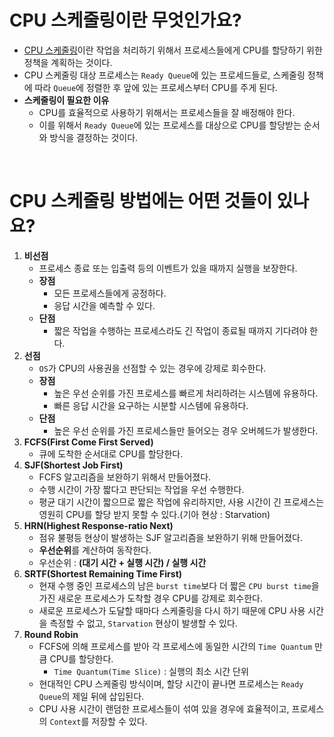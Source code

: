 # CPU 스케줄링이란 무엇인가요?

- [CPU 스케줄링](https://github.com/genesis12345678/TIL/blob/main/OS/cpuScheduling/Scheduling.md#cpu-scheduling)이란 작업을 처리하기 위해서 프로세스들에게 CPU를 할당하기 위한 정책을 계획하는 것이다.
- CPU 스케줄링 대상 프로세스는 `Ready Queue`에 있는 프로세드들로, 스케줄링 정책에 따라 `Queue`에 정렬한 후 앞에 있는 프로세스부터 CPU를 주게 된다.
- **스케줄링이 필요한 이유**
  - CPU를 효율적으로 사용하기 위해서는 프로세스들을 잘 배정해야 한다.
  - 이를 위해서 `Ready Queue`에 있는 프로세스를 대상으로 CPU를 할당받는 순서와 방식을 결정하는 것이다.

<br>

# CPU 스케줄링 방법에는 어떤 것들이 있나요?

1. **비선점**
   - 프로세스 종료 또는 입출력 등의 이벤트가 있을 때까지 실행을 보장한다.
   - **장점**
     - 모든 프로세스들에게 공정하다.
     - 응답 시간을 예측할 수 있다.
   - **단점**
     - 짧은 작업을 수행하는 프로세스라도 긴 작업이 종료될 때까지 기다려야 한다.
2. **선점**
   - `OS`가 CPU의 사용권을 선점할 수 있는 경우에 강제로 회수한다.
   - **장점**
     - 높은 우선 순위를 가진 프로세스를 빠르게 처리하려는 시스템에 유용하다.
     - 빠른 응답 시간을 요구하는 시분할 시스템에 유용하다.
   - **단점**
     - 높은 우선 순위를 가진 프로세스들만 들어오는 경우 오버헤드가 발생한다.
3. **FCFS(First Come First Served)**
   - 큐에 도착한 순서대로 CPU를 할당한다.
4. **SJF(Shortest Job First)**
   - FCFS 알고리즘을 보완하기 위해서 만들어졌다.
   - 수행 시간이 가장 짧다고 판단되는 작업을 우선 수행한다.
   - 평균 대기 시간이 짧으므로 짧은 작업에 유리하지만, 사용 시간이 긴 프로세스는 영원히 CPU를 할당 받지 못할 수 있다.(기아 현상 : Starvation)
5. **HRN(Highest Response-ratio Next)**
    - 점유 불평등 현상이 발생하는 SJF 알고리즘을 보완하기 위해 만들어졌다.
    - **우선순위**를 계산하여 동작한다.
    - 우선순위 : **(대기 시간 + 실행 시간) / 실행 시간**
6. **SRTF(Shortest Remaining Time First)**
   - 현재 수행 중인 프로세스의 남은 `burst time`보다 더 짧은 `CPU burst time`을 가진 새로운 프로세스가 도착할 경우 CPU를 강제로 회수한다.
   - 새로운 프로세스가 도달할 때마다 스케줄링을 다시 하기 때문에 CPU 사용 시간을 측정할 수 없고, `Starvation` 현상이 발생할 수 있다.
7. **Round Robin**
   - FCFS에 의해 프로세스를 받아 각 프로세스에 동일한 시간의 `Time Quantum` 만큼 CPU를 할당한다.
     - `Time Quantum(Time Slice)` : 실행의 최소 시간 단위
   - 현대적인 CPU 스케줄링 방식이며, 할당 시간이 끝나면 프로세스는 `Ready Queue`의 제일 뒤에 삽입된다.
   - CPU 사용 시간이 랜덤한 프로세스들이 섞여 있을 경우에 효율적이고, 프로세스의 `Context`를 저장할 수 있다.